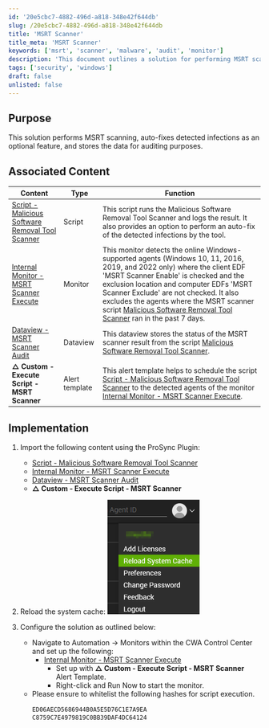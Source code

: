 ```yaml
---
id: '20e5cbc7-4882-496d-a818-348e42f644db'
slug: /20e5cbc7-4882-496d-a818-348e42f644db
title: 'MSRT Scanner'
title_meta: 'MSRT Scanner'
keywords: ['msrt', 'scanner', 'malware', 'audit', 'monitor']
description: 'This document outlines a solution for performing MSRT scanning, including optional auto-fix features for detected infections and data storage for auditing purposes. It includes associated scripts, monitors, and dataviews necessary for implementation.'
tags: ['security', 'windows']
draft: false
unlisted: false
---
```


## Purpose

This solution performs MSRT scanning, auto-fixes detected infections as an optional feature, and stores the data for auditing purposes.

## Associated Content

| Content                                                                 | Type     | Function                                                                                                                                                                                                                                                                                                                                                          |
|-------------------------------------------------------------------------|----------|-------------------------------------------------------------------------------------------------------------------------------------------------------------------------------------------------------------------------------------------------------------------------------------------------------------------------------------------------------------------|
| [Script - Malicious Software Removal Tool Scanner](/docs/18a8b802-bc6a-42a8-859b-89c93fed4257) | Script   | This script runs the Malicious Software Removal Tool Scanner and logs the result. It also provides an option to perform an auto-fix of the detected infections by the tool.                                                                                                                                                                                      |
| [Internal Monitor - MSRT Scanner Execute](/docs/52caa288-ae6c-4047-a2d1-6d34b806d673) | Monitor  | This monitor detects the online Windows-supported agents (Windows 10, 11, 2016, 2019, and 2022 only) where the client EDF 'MSRT Scanner Enable' is checked and the exclusion location and computer EDFs 'MSRT Scanner Exclude' are not checked. It also excludes the agents where the MSRT scanner script [Malicious Software Removal Tool Scanner](/docs/18a8b802-bc6a-42a8-859b-89c93fed4257) ran in the past 7 days. |
| [Dataview - MSRT Scanner Audit](/docs/3b6465a0-54e7-45ce-94b2-000ac55c6a26) | Dataview | This dataview stores the status of the MSRT scanner result from the script [Malicious Software Removal Tool Scanner](/docs/18a8b802-bc6a-42a8-859b-89c93fed4257).                                                                                                                                                                                             |
| **△ Custom - Execute Script - MSRT Scanner**                          | Alert template | This alert template helps to schedule the script [Script - Malicious Software Removal Tool Scanner](/docs/18a8b802-bc6a-42a8-859b-89c93fed4257) to the detected agents of the monitor [Internal Monitor - MSRT Scanner Execute](/docs/52caa288-ae6c-4047-a2d1-6d34b806d673).                                                                                       |

## Implementation

1. Import the following content using the ProSync Plugin:
   - [Script - Malicious Software Removal Tool Scanner](/docs/18a8b802-bc6a-42a8-859b-89c93fed4257)
   - [Internal Monitor - MSRT Scanner Execute](/docs/52caa288-ae6c-4047-a2d1-6d34b806d673)
   - [Dataview - MSRT Scanner Audit](/docs/3b6465a0-54e7-45ce-94b2-000ac55c6a26)
   - **△ Custom - Execute Script - MSRT Scanner**

2. Reload the system cache:
   ![Reload Cache](../../static/img/docs/e84b3dd2-284b-4384-b972-4a02feaa7b37/image_1.png)

3. Configure the solution as outlined below:
   - Navigate to Automation → Monitors within the CWA Control Center and set up the following:
     - [Internal Monitor - MSRT Scanner Execute](/docs/52caa288-ae6c-4047-a2d1-6d34b806d673)
       - Set up with **△ Custom - Execute Script - MSRT Scanner** Alert Template.
       - Right-click and Run Now to start the monitor.
   - Please ensure to whitelist the following hashes for script execution.
     ```
     ED06AECD5686944B0A5E5D76C1E7A9EA
     C8759C7E4979819C0BB39DAF4DC64124
     ```

